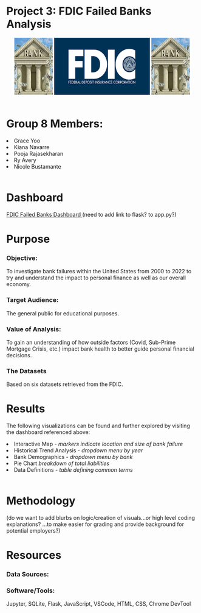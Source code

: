 # Project 3: FDIC Failed Banks Analysis
<!-- 
<center>
<img src="images/bank.jpg" height=150 width=20%/>
<img src="images/fdiclogo.png" height=150 width=50%/>
<img src="images/bank.jpg" height=150 width=20%/>
</center>
 -->

<div style="text-align:center;">
    <img src="images/bank.jpg" height="150" style="display:inline-block; width:20%;">
    <img src="images/fdiclogo.png" height="150" style="display:inline-block; width:50%;">
    <img src="images/bank.jpg" height="150" style="display:inline-block; width:20%;">
</div>
<br>


# Group 8 Members:
<li> Grace Yoo </li>
<li> Kiana Navarre </li>
<li> Pooja Rajasekharan </li>
<li> Ry Avery </li>
<li> Nicole Bustamante </li>
<br>

# Dashboard
<a href=""> FDIC Failed Banks Dashboard </a>(need to add link to flask? to app.py?)
<br>

# Purpose

### Objective: 
To investigate bank failures within the United States from 2000 to 2022 to try and understand the impact to personal finance as well as our overall economy.

### Target Audience:
The general public for educational purposes.

### Value of Analysis:
To gain an understanding of how outside factors (Covid, Sub-Prime Mortgage Crisis, etc.) impact bank health to better guide personal financial decisions.

### The Datasets
Based on six datasets retrieved from the FDIC.
<br>

# Results
The following visualizations can be found and further explored by visiting the dashboard referenced above:
<li> Interactive Map - <i>markers indicate location and size of bank failure </i></li>
<li> Historical Trend Analysis - <i>dropdown menu by year </i></li>
<li> Bank Demographics - <i>dropdown menu by bank </i></li>
<li> Pie Chart <i>breakdown of total liabilities </i></li>
<li> Data Definitions - <i>table defining common terms </i></li>
<br>

# Methodology
(do we want to add blurbs on logic/creation of visuals...or high level coding explanations? ...to make easier for grading and provide background for potential employers?)
<br>

# Resources
### Data Sources:

### Software/Tools:
Jupyter, SQLite, Flask, JavaScript, VSCode, HTML, CSS, Chrome DevTool